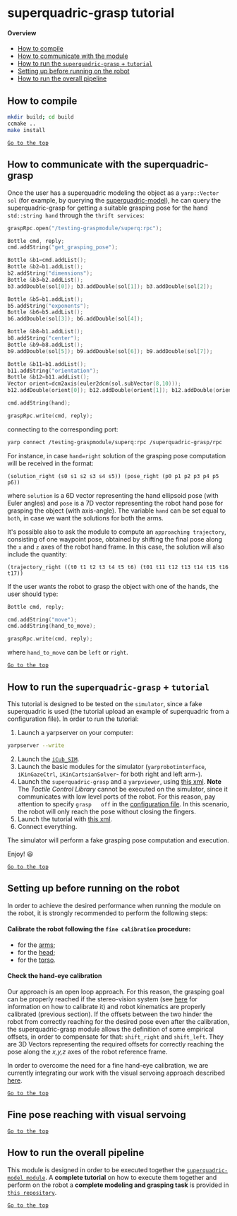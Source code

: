 # superquadric-grasp tutorial
#### Overview

- [ How to compile](#how-to-compile)
- [ How to communicate with the module](#how-to-communicate-with-the-superquadric-grasp)
- [ How to run the `superquadric-grasp` + `tutorial`](#how-to-run-the-superquadric-grasp--tutorial)
- [Setting up before running on the robot](#setting-up-before-running-on-the-robot)
- [How to run the overall pipeline](#how-to-run-the-overall-pipeline)

## How to compile
```sh
mkdir build; cd build
ccmake ..
make install
```

[`Go to the top`](#superquadric-grasp-tutorial)
## How to communicate with the superquadric-grasp 
Once the user has a superquadric modeling the object as a `yarp::Vector sol` (for example, by querying the [superquadric-model](https://github.com/robotology/superquadric-model)), he can query the superquadric-grasp for
getting a suitable grasping pose for the hand `std::string hand` through the `thrift services`:
```cpp
graspRpc.open("/testing-graspmodule/superq:rpc");

Bottle cmd, reply;
cmd.addString("get_grasping_pose");

Bottle &b1=cmd.addList();
Bottle &b2=b1.addList();
b2.addString("dimensions");
Bottle &b3=b2.addList();
b3.addDouble(sol[0]); b3.addDouble(sol[1]); b3.addDouble(sol[2]);

Bottle &b5=b1.addList();
b5.addString("exponents");
Bottle &b6=b5.addList();
b6.addDouble(sol[3]); b6.addDouble(sol[4]);

Bottle &b8=b1.addList();
b8.addString("center");
Bottle &b9=b8.addList();
b9.addDouble(sol[5]); b9.addDouble(sol[6]); b9.addDouble(sol[7]);

Bottle &b11=b1.addList();
b11.addString("orientation");
Bottle &b12=b11.addList();
Vector orient=dcm2axis(euler2dcm(sol.subVector(8,10)));
b12.addDouble(orient[0]); b12.addDouble(orient[1]); b12.addDouble(orient[2]); b12.addDouble(orient[3]);

cmd.addString(hand);

graspRpc.write(cmd, reply);
```
connecting to the corresponding port:
```sh
yarp connect /testing-graspmodule/superq:rpc /superquadric-grasp/rpc
```
For instance, in case `hand=right` solution of the grasping pose computation will be received in the format:
```
(solution_right (s0 s1 s2 s3 s4 s5)) (pose_right (p0 p1 p2 p3 p4 p5 p6)) 
```
where `solution` is a 6D vector representing the hand ellipsoid pose (with Euler angles) and `pose` is a 7D vector representing the robot hand pose
for grasping the object (with axis-angle). 
The variable `hand` can be set equal to `both`, in case we want the solutions for both the arms.

It's possible also to ask the module to compute an `approaching trajectory`, consisting of one waypoint pose, obtained by shifting the final
pose along the `x` and `z` axes of the robot hand frame.
In this case, the solution will also include the quantity:
```
(trajectory_right ((t0 t1 t2 t3 t4 t5 t6) (t01 t11 t12 t13 t14 t15 t16 t17))
```

If the user wants the robot to grasp the object with one of the hands, the user should type:
```cpp
Bottle cmd, reply;

cmd.addString("move");
cmd.addString(hand_to_move);

graspRpc.write(cmd, reply);
```
where `hand_to_move` can be `left` or `right`.

[`Go to the top`](#superquadric-grasp-tutorial)
## How to run the `superquadric-grasp` + `tutorial`
This tutorial is designed to be tested on the `simulator`, since a fake superquadric is used (the tutorial upload an example of superquadric from a configuration file).
In order to run the tutorial:
1. Launch a yarpserver on your computer:
```sh
yarpserver --write
```
2. Launch the [`iCub_SIM`](http://wiki.icub.org/wiki/Simulator_README).
3. Launch the basic modules  for the simulator (`yarprobotinterface`, `iKinGazeCtrl`, `iKinCartsianSolver`- for both right and left arm-).
4. Launch the `superquadric-grasp` and a `yarpviewer`, using [this xml](https://github.com/robotology/superquadric-grasp/blob/master/app/scripts/superquadric-grasp.xml.template).
**Note** The _Tactile Control Library_ cannot be executed on the simulator, since it communicates with low level ports of the robot. For this reason, pay attention to specify `grasp   off` in the [configuration file](https://github.com/robotology/superquadric-grasp/blob/master/app/conf/config.ini#L30). In this scenario, the robot will only reach the pose without closing the fingers.
5. Launch the tutorial with [this xml](https://github.com/robotology/superquadric-grasp/blob/master/tutorial/app/script/testing-graspmodule.xml.template).
6. Connect everything.

The simulator will perform a fake grasping pose computation and execution.


Enjoy! :smiley:

[`Go to the top`](#superquadric-grasp-tutorial)
## Setting up before running on the robot

In order to achieve the desired performance when running the module on the robot, it is strongly recommended to perform the following steps:
#### Calibrate the robot following the `fine calibration` procedure:
- for the [arms](http://wiki.icub.org/wiki/ArmFineCalibration);
- for the [head](http://wiki.icub.org/wiki/HeadFineCalibration);
- for the [torso](http://wiki.icub.org/wiki/TorsoFineCalibration).

#### Check the hand-eye calibration 
Our approach is an open loop approach. For this reason, the grasping goal can be properly reached if the stereo-vision system (see [here](https://github.com/robotology/superquadric-model/tree/master/tutorial#calibrate-the-stereo-vision-through-the-sfm-module) for information on how to calibrate it) and robot kinematics are properly calibrated (previous section). If the offsets between the two hinder the robot from correctly reaching for the desired pose even after the calibration, the superquadric-grasp module allows the definition of some empirical offsets, in order to compensate for that: `shift_right` and `shift_left`. They are 3D Vectors representing the required offsets for correctly reaching the pose along the *x,y,z* axes of the robot reference frame.

In order to overcome the need for a fine hand-eye calibration, we are currently integrating our work with the visual servoing approach described [here](https://github.com/robotology/visual-tracking-control).

[`Go to the top`](#superquadric-grasp-tutorial)

## Fine pose reaching with visual servoing

[`Go to the top`](#superquadric-grasp-tutorial)

## How to run the overall pipeline
This module is designed in order to be executed together the [`superquadric-model module`](https://github.com/robotology/superquadric-model). A **complete tutorial** on how to execute them together and perform on the robot a **complete modeling and grasping task** is provided in [`this repository`](https://github.com/robotology/superquadric-grasp-example).

[`Go to the top`](#superquadric-grasp-tutorial)
